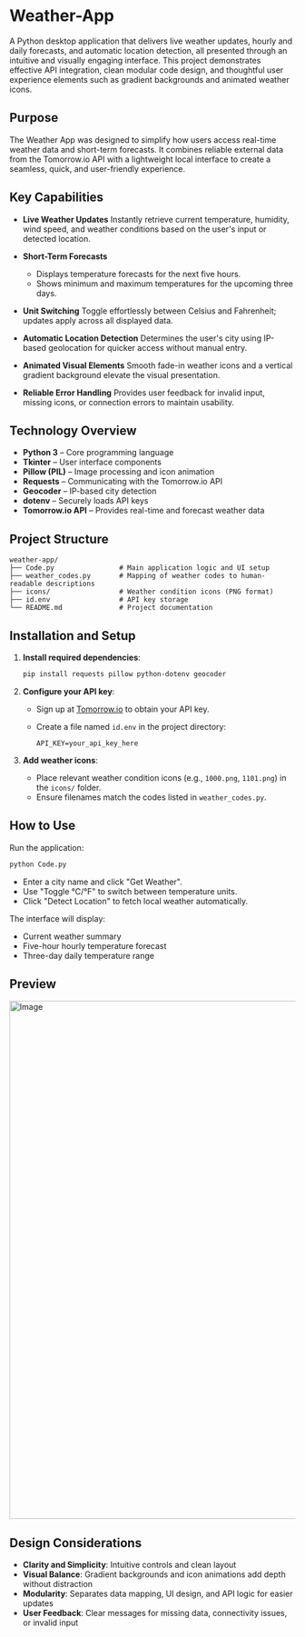 # Weather-App
A Python desktop application that delivers live weather updates, hourly and daily forecasts, and automatic location detection, all presented through an intuitive and visually engaging interface.
This project demonstrates effective API integration, clean modular code design, and thoughtful user experience elements such as gradient backgrounds and animated weather icons.


## Purpose

The Weather App was designed to simplify how users access real-time weather data and short-term forecasts.
It combines reliable external data from the Tomorrow\.io API with a lightweight local interface to create a seamless, quick, and user-friendly experience.


## Key Capabilities

* **Live Weather Updates**
  Instantly retrieve current temperature, humidity, wind speed, and weather conditions based on the user's input or detected location.

* **Short-Term Forecasts**

  * Displays temperature forecasts for the next five hours.
  * Shows minimum and maximum temperatures for the upcoming three days.

* **Unit Switching**
  Toggle effortlessly between Celsius and Fahrenheit; updates apply across all displayed data.

* **Automatic Location Detection**
  Determines the user's city using IP-based geolocation for quicker access without manual entry.

* **Animated Visual Elements**
  Smooth fade-in weather icons and a vertical gradient background elevate the visual presentation.

* **Reliable Error Handling**
  Provides user feedback for invalid input, missing icons, or connection errors to maintain usability.


## Technology Overview

* **Python 3** – Core programming language
* **Tkinter** – User interface components
* **Pillow (PIL)** – Image processing and icon animation
* **Requests** – Communicating with the Tomorrow\.io API
* **Geocoder** – IP-based city detection
* **dotenv** – Securely loads API keys
* **Tomorrow\.io API** – Provides real-time and forecast weather data


## Project Structure

```
weather-app/
├── Code.py                # Main application logic and UI setup
├── weather_codes.py       # Mapping of weather codes to human-readable descriptions
├── icons/                 # Weather condition icons (PNG format)
├── id.env                 # API key storage 
└── README.md              # Project documentation
```


## Installation and Setup

1. **Install required dependencies**:

   ```bash
   pip install requests pillow python-dotenv geocoder
   ```

2. **Configure your API key**:

   * Sign up at [Tomorrow.io](https://www.tomorrow.io/) to obtain your API key.
   * Create a file named `id.env` in the project directory:

     ```
     API_KEY=your_api_key_here
     ```

3. **Add weather icons**:

   * Place relevant weather condition icons (e.g., `1000.png`, `1101.png`) in the `icons/` folder.
   * Ensure filenames match the codes listed in `weather_codes.py`.


## How to Use

Run the application:

```bash
python Code.py
```

* Enter a city name and click "Get Weather".
* Use "Toggle °C/°F" to switch between temperature units.
* Click "Detect Location" to fetch local weather automatically.

The interface will display:

* Current weather summary
* Five-hour hourly temperature forecast
* Three-day daily temperature range


## Preview

<img width="516" height="912" alt="Image" src="https://github.com/user-attachments/assets/2e479e39-2fee-4a08-ba80-430f25cfab04" />


## Design Considerations

* **Clarity and Simplicity**: Intuitive controls and clean layout
* **Visual Balance**: Gradient backgrounds and icon animations add depth without distraction
* **Modularity**: Separates data mapping, UI design, and API logic for easier updates
* **User Feedback**: Clear messages for missing data, connectivity issues, or invalid input
